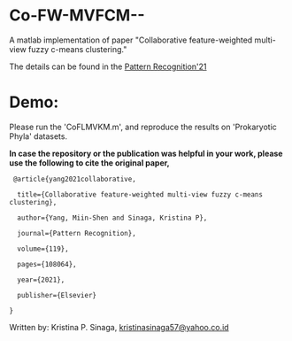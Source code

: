 # Co-FW-MVFCM--

A matlab implementation of paper "Collaborative feature-weighted multi-view fuzzy c-means clustering."

The details can be found in the [Pattern Recognition'21](https://ieeexplore.ieee.org/abstract/document/8793138/) <br /> 

# Demo: 
Please run the 'CoFLMVKM.m', and reproduce the results on 'Prokaryotic Phyla' datasets.

**In case the repository or the publication was helpful in your work, please use the following to cite the original paper,**
<pre><code> @article{yang2021collaborative,<br /> 
  title={Collaborative feature-weighted multi-view fuzzy c-means clustering},<br /> 
  author={Yang, Miin-Shen and Sinaga, Kristina P},<br /> 
  journal={Pattern Recognition},<br /> 
  volume={119},<br /> 
  pages={108064},<br /> 
  year={2021},<br /> 
  publisher={Elsevier}<br /> 
}
</code></pre>


Written by: Kristina P. Sinaga, kristinasinaga57@yahoo.co.id
